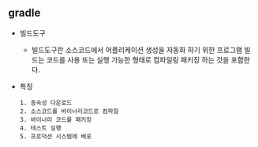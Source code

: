 ## gradle

- 빌드도구 
    - 빌드도구란 소스코드에서 어플리케이션 생성을 자동화 하기 위한 프로그램
    빌드는 코드를 사용 또는 실행 가능한 형태로 컴파일링 패키징 하는 것을 포함한다.

- 특징
    ```
    1. 종속성 다운로드
    2. 소스코드를 바이너리코드로 컴파일
    3. 바이너리 코드를 패키징
    4. 테스트 실행
    5. 프로덕션 시스템에 배포
    ```